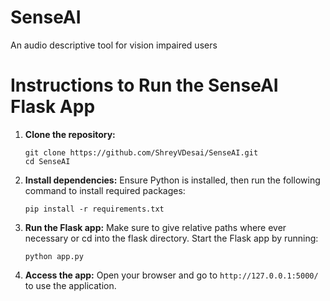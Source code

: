 # SenseAI
An audio descriptive tool for vision impaired users



# Instructions to Run the SenseAI Flask App

1. **Clone the repository:**
   ```
   git clone https://github.com/ShreyVDesai/SenseAI.git
   cd SenseAI
   ```

2. **Install dependencies:**
   Ensure Python is installed, then run the following command to install required packages:
   ```
   pip install -r requirements.txt
   ```

3. **Run the Flask app:**
   Make sure to give relative paths where ever necessary or cd into the flask directory. Start the Flask app by running:
   ```
   python app.py
   ```

4. **Access the app:**
   Open your browser and go to `http://127.0.0.1:5000/` to use the application.

